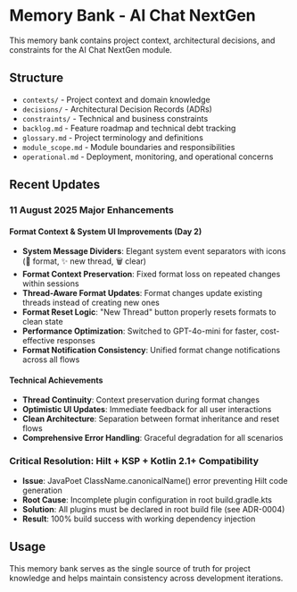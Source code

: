 # Memory Bank - AI Chat NextGen

This memory bank contains project context, architectural decisions, and constraints for the AI Chat NextGen module.

## Structure

- `contexts/` - Project context and domain knowledge
- `decisions/` - Architectural Decision Records (ADRs)
- `constraints/` - Technical and business constraints
- `backlog.md` - Feature roadmap and technical debt tracking
- `glossary.md` - Project terminology and definitions
- `module_scope.md` - Module boundaries and responsibilities
- `operational.md` - Deployment, monitoring, and operational concerns

## Recent Updates

### 11 August 2025 Major Enhancements

#### Format Context & System UI Improvements (Day 2)
- **System Message Dividers**: Elegant system event separators with icons (🔄 format, ✨ new thread, 🗑️ clear)
- **Format Context Preservation**: Fixed format loss on repeated changes within sessions
- **Thread-Aware Format Updates**: Format changes update existing threads instead of creating new ones
- **Format Reset Logic**: "New Thread" button properly resets formats to clean state
- **Performance Optimization**: Switched to GPT-4o-mini for faster, cost-effective responses
- **Format Notification Consistency**: Unified format change notifications across all flows

#### Technical Achievements
- **Thread Continuity**: Context preservation during format changes
- **Optimistic UI Updates**: Immediate feedback for all user interactions
- **Clean Architecture**: Separation between format inheritance and reset flows
- **Comprehensive Error Handling**: Graceful degradation for all scenarios

### Critical Resolution: Hilt + KSP + Kotlin 2.1+ Compatibility
- **Issue**: JavaPoet ClassName.canonicalName() error preventing Hilt code generation
- **Root Cause**: Incomplete plugin configuration in root build.gradle.kts
- **Solution**: All plugins must be declared in root build file (see ADR-0004)
- **Result**: 100% build success with working dependency injection

## Usage

This memory bank serves as the single source of truth for project knowledge and helps maintain consistency across development iterations.
